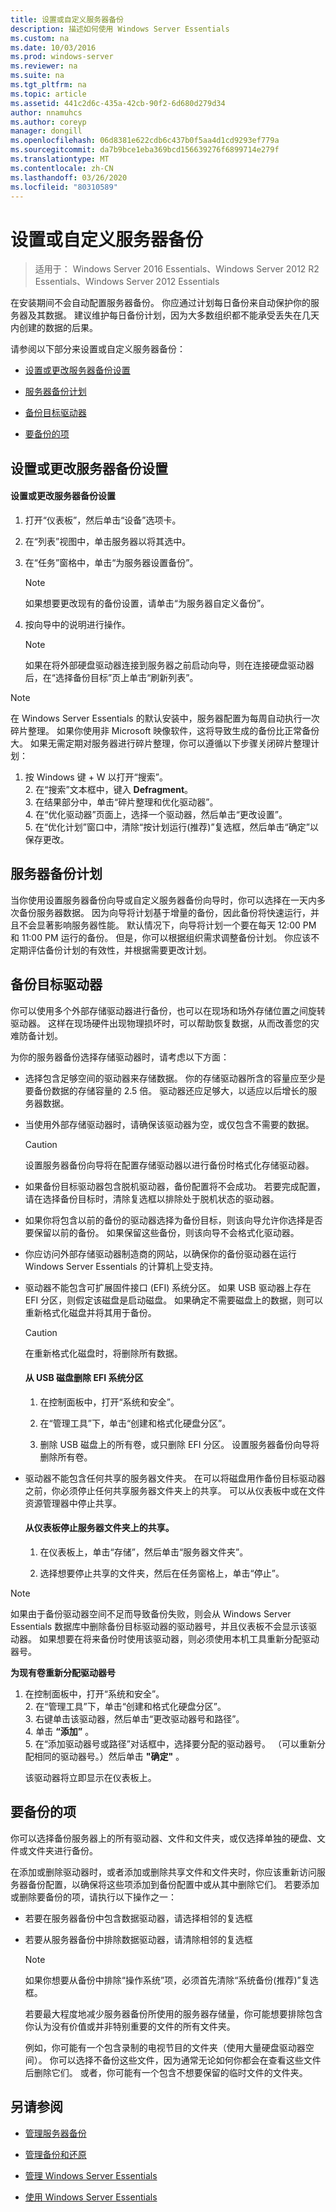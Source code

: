 ```yaml
---
title: 设置或自定义服务器备份
description: 描述如何使用 Windows Server Essentials
ms.custom: na
ms.date: 10/03/2016
ms.prod: windows-server
ms.reviewer: na
ms.suite: na
ms.tgt_pltfrm: na
ms.topic: article
ms.assetid: 441c2d6c-435a-42cb-90f2-6d680d279d34
author: nnamuhcs
ms.author: coreyp
manager: dongill
ms.openlocfilehash: 06d8381e622cdb6c437b0f5aa4d1cd9293ef779a
ms.sourcegitcommit: da7b9bce1eba369bcd156639276f6899714e279f
ms.translationtype: MT
ms.contentlocale: zh-CN
ms.lasthandoff: 03/26/2020
ms.locfileid: "80310589"
---
```

# <a name="set-up-or-customize-server-backup"></a>设置或自定义服务器备份

>适用于： Windows Server 2016 Essentials、Windows Server 2012 R2 Essentials、Windows Server 2012 Essentials
  
 在安装期间不会自动配置服务器备份。 你应通过计划每日备份来自动保护你的服务器及其数据。 建议维护每日备份计划，因为大多数组织都不能承受丢失在几天内创建的数据的后果。  
  
 请参阅以下部分来设置或自定义服务器备份：  
  
-   [设置或更改服务器备份设置](Set-up-or-customize-server-backup.md#BKMK_1)  
  
-   [服务器备份计划](Set-up-or-customize-server-backup.md#BKMK_2)  
  
-   [备份目标驱动器](Set-up-or-customize-server-backup.md#BKMK_Target)  
  
-   [要备份的项](Set-up-or-customize-server-backup.md#BKMK_4)  
  
##  <a name="set-up-or-change-server-backup-settings"></a><a name="BKMK_1"></a>设置或更改服务器备份设置  
  
#### <a name="to-set-up-or-change-server-backup-settings"></a>设置或更改服务器备份设置  
  
1.  打开“仪表板”，然后单击“设备”选项卡。  
  
2.  在“列表”视图中，单击服务器以将其选中。  
  
3.  在“任务”窗格中，单击“为服务器设置备份”。  
  
    > [!NOTE]
    >  如果想要更改现有的备份设置，请单击“为服务器自定义备份”。  
  
4.  按向导中的说明进行操作。  
  
    > [!NOTE]
    >  如果在将外部硬盘驱动器连接到服务器之前启动向导，则在连接硬盘驱动器后，在“选择备份目标”页上单击“刷新列表”。  
  
> [!NOTE]
>  在 Windows Server Essentials 的默认安装中，服务器配置为每周自动执行一次碎片整理。 如果你使用非 Microsoft 映像软件，这将导致生成的备份比正常备份大。 如果无需定期对服务器进行碎片整理，你可以遵循以下步骤关闭碎片整理计划：  
> 
> 1. 按 Windows 键 + W 以打开“搜索”。  
>    2. 在“搜索”文本框中，键入 **Defragment**。  
>    3. 在结果部分中，单击“碎片整理和优化驱动器”。  
>    4. 在“优化驱动器”页面上，选择一个驱动器，然后单击“更改设置”。  
>    5. 在“优化计划”窗口中，清除“按计划运行(推荐)”复选框，然后单击“确定”以保存更改。  
  
##  <a name="server-backup-schedule"></a><a name="BKMK_2"></a>服务器备份计划  
 当你使用设置服务器备份向导或自定义服务器备份向导时，你可以选择在一天内多次备份服务器数据。 因为向导将计划基于增量的备份，因此备份将快速运行，并且不会显著影响服务器性能。 默认情况下，向导将计划一个要在每天 12:00 PM 和 11:00 PM 运行的备份。 但是，你可以根据组织需求调整备份计划。 你应该不定期评估备份计划的有效性，并根据需要更改计划。  
  
##  <a name="backup-target-drive"></a><a name="BKMK_Target"></a>备份目标驱动器  
 你可以使用多个外部存储驱动器进行备份，也可以在现场和场外存储位置之间旋转驱动器。 这样在现场硬件出现物理损坏时，可以帮助恢复数据，从而改善您的灾难防备计划。  
  
 为你的服务器备份选择存储驱动器时，请考虑以下方面：  
  
-   选择包含足够空间的驱动器来存储数据。 你的存储驱动器所含的容量应至少是要备份数据的存储容量的 2.5 倍。 驱动器还应足够大，以适应以后增长的服务器数据。  
  
-   当使用外部存储驱动器时，请确保该驱动器为空，或仅包含不需要的数据。  
  
    > [!CAUTION]
    >  设置服务器备份向导将在配置存储驱动器以进行备份时格式化存储驱动器。  
  
-   如果备份目标驱动器包含脱机驱动器，备份配置将不会成功。 若要完成配置，请在选择备份目标时，清除复选框以排除处于脱机状态的驱动器。  
  
-   如果你将包含以前的备份的驱动器选择为备份目标，则该向导允许你选择是否要保留以前的备份。 如果保留这些备份，则该向导不会格式化驱动器。  
  
-   你应访问外部存储驱动器制造商的网站，以确保你的备份驱动器在运行 Windows Server Essentials 的计算机上受支持。  
  
-   驱动器不能包含可扩展固件接口 (EFI) 系统分区。 如果 USB 驱动器上存在 EFI 分区，则假定该磁盘是启动磁盘。 如果确定不需要磁盘上的数据，则可以重新格式化磁盘并将其用于备份。  
  
    > [!CAUTION]
    >  在重新格式化磁盘时，将删除所有数据。  
  
    #### <a name="to-remove-an-efi-system-partition-from-a-usb-disk"></a>从 USB 磁盘删除 EFI 系统分区  
  
    1.  在控制面板中，打开“系统和安全”。  
  
    2.  在“管理工具”下，单击“创建和格式化硬盘分区”。  
  
    3.  删除 USB 磁盘上的所有卷，或只删除 EFI 分区。 设置服务器备份向导将删除所有卷。  
  
-   驱动器不能包含任何共享的服务器文件夹。 在可以将磁盘用作备份目标驱动器之前，你必须停止任何共享服务器文件夹上的共享。 可以从仪表板中或在文件资源管理器中停止共享。  
  
    #### <a name="to-stop-sharing-on-a-server-folder-from-the-dashboard"></a>从仪表板停止服务器文件夹上的共享。  
  
    1.  在仪表板上，单击“存储”，然后单击“服务器文件夹”。  
  
    2.  选择想要停止共享的文件夹，然后在任务窗格上，单击“停止”。  
  
> [!NOTE]
>  如果由于备份驱动器空间不足而导致备份失败，则会从 Windows Server Essentials 数据库中删除备份目标驱动器的驱动器号，并且仪表板不会显示该驱动器。 如果想要在将来备份时使用该驱动器，则必须使用本机工具重新分配驱动器号。  
> 
>  **为现有卷重新分配驱动器号**  
> 
> 1. 在控制面板中，打开“系统和安全”。  
>    2. 在“管理工具”下，单击“创建和格式化硬盘分区”。  
>    3. 右键单击该驱动器，然后单击“更改驱动器号和路径”。  
>    4. 单击 **“添加”** 。  
>    5. 在“添加驱动器号或路径”对话框中，选择要分配的驱动器号。 （可以重新分配相同的驱动器号。）然后单击 **"确定"** 。  
> 
>    该驱动器将立即显示在仪表板上。  
  
##  <a name="items-to-be-backed-up"></a><a name="BKMK_4"></a>要备份的项  
 你可以选择备份服务器上的所有驱动器、文件和文件夹，或仅选择单独的硬盘、文件或文件夹进行备份。  
  
 在添加或删除驱动器时，或者添加或删除共享文件和文件夹时，你应该重新访问服务器备份配置，以确保将这些项添加到备份配置中或从其中删除它们。 若要添加或删除要备份的项，请执行以下操作之一：  
  
- 若要在服务器备份中包含数据驱动器，请选择相邻的复选框  
  
- 若要从服务器备份中排除数据驱动器，请清除相邻的复选框  
  
  > [!NOTE]
  >  如果你想要从备份中排除“操作系统”项，必须首先清除“系统备份(推荐)”复选框。  
  
  若要最大程度地减少服务器备份所使用的服务器存储量，你可能想要排除包含你认为没有价值或并非特别重要的文件的所有文件夹。  
  
  例如，你可能有一个包含录制的电视节目的文件夹（使用大量硬盘驱动器空间）。 你可以选择不备份这些文件，因为通常无论如何你都会在查看这些文件后删除它们。 或者，你可能有一个包含不想要保留的临时文件的文件夹。  
  
## <a name="see-also"></a>另请参阅  
  
-   [管理服务器备份](Manage-Server-Backup-in-Windows-Server-Essentials.md)  
  
-   [管理备份和还原](Manage-Backup-and-Restore-in-Windows-Server-Essentials.md)  
  
-   [管理 Windows Server Essentials](Manage-Windows-Server-Essentials.md)  
  
-   [使用 Windows Server Essentials](../use/Use-Windows-Server-Essentials.md)
